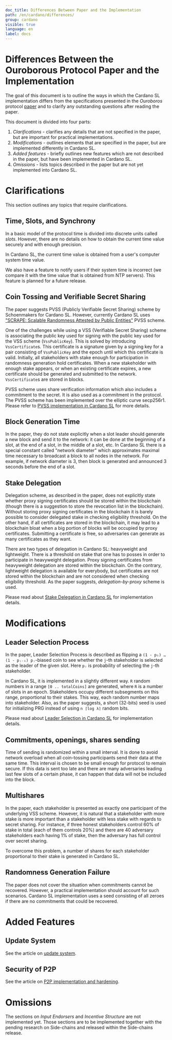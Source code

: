 ```yaml
---
doc_title: Differences Between Paper and the Implementation
path: /en/cardano/differences/
group: cardano
visible: true
language: en
label: docs
---
```

<!-- Reviewed at c4c45ce9a7a8f4aa6d88a32829755196a017f6a1 -->

# Differences Between the Ouroborous Protocol Paper and the Implementation

The goal of this document is to outline the ways in which the Cardano SL
implementation differs from the specifications presented in the *Ouroboros*
protocol [paper](/glossary/#paper) and to clarify any outstanding questions 
after reading the paper.

This document is divided into four parts:

1.  *Clarifications* - clarifies any details that are not specified in the
    paper, but are important for practical implementations.
2.  *Modifications* - outlines elements that are specified in the paper, but are
    implemented differently in Cardano SL.
3.  *Added features* - briefly outlines new features which are not described
    in the paper, but have been implemented in Cardano SL.
4.  *Omissions* - lists topics described in the paper but are not yet implemented into
    Cardano SL.
<!-- end -->
# Clarifications
This section outlines any topics that require clarifications. 

## Time, Slots, and Synchrony

In a basic model of the protocol time is divided into discrete units called
*slots*. However, there are no details on how to obtain the current time value securely
and with enough precision.

In Cardano SL, the current time value is obtained from a user's computer system time value.

We also have a feature to notify users if their system time is incorrect
(we compare it with the time value that is obtained from NTP servers). This feature is planned for a future release.

## Coin Tossing and Verifiable Secret Sharing

The paper suggests PVSS (Publicly Verifiable Secret Sharing) scheme by Schoenmakers for Cardano SL. However,
currently Cardano SL uses ["SCRAPE: Scalable Randomness Attested by
Public Entities"](https://eprint.iacr.org/2017/216.pdf) PVSS scheme.

One of the challenges while using a VSS (Verifiable Secret Sharing) scheme is associating the
public key used for signing with the public key used for the VSS scheme
(`VssPublicKey`). This is solved by introducing `VssCertificate`s. This
certificate is a signature given by a signing key for a pair consisting of
`VssPublicKey` and the epoch until which this certificate is valid. Initially,
all stakeholders with stake enough for participation in randomness generation
hold certificates. When a new stakeholder with enough stake appears, or when an
existing certificate expires, a new certificate should be generated and
submitted to the network. `VssCertificate`s are stored in blocks.

PVSS scheme uses share verification information which also
includes a commitment to the secret. It is also used as a commitment in
the protocol. The PVSS scheme has been implemented over the elliptic curve
secp256r1. Please refer to [PVSS implementation in Cardano
SL](/technical/pvss/) for more details.

## Block Generation Time

In the paper, they do not state explicitly when a slot leader should
generate a new block and send it to the network: it can be done at the beginning
of a slot, at the end of a slot, in the middle of a slot, etc. In Cardano SL
there is a special constant called "network diameter" which approximates maximal time
necessary to broadcast a block to all nodes in the network. For example, if network
diameter is 3, then block is generated and announced 3 seconds before the end of a slot.

## Stake Delegation

Delegation scheme, as described in the paper, does not explicitly state whether proxy
signing certificates should be stored within the blockchain (though there is a
suggestion to store the revocation list in the blockchain). Without storing
proxy signing certificates in the blockchain it is barely possible to consider
delegated stake in checking eligibility threshold. On the other hand, if all
certificates are stored in the blockchain, it may lead to a blockchain bloat
when a big portion of blocks will be occupied by proxy certificates. Submitting
a certificate is free, so adversaries can generate as many certificates as they
want.

There are two types of delegation in Cardano SL: heavyweight and lightweight.
There is a threshold on stake that one has to posses in order to participate in
heavyweight delegation. Proxy signing certificates from heavyweight delegation
are stored within the blockchain. On the contrary, lightweight delegation is
available for everybody, but certificates are not stored within the blockchain
and are not considered when checking eligibility threshold. As the paper suggests,
*delegation-by-proxy* scheme is used.

Please read about [Stake Delegation in Cardano SL](/technical/delegation/) for
implementation details.

# Modifications

## Leader Selection Process

In the paper, Leader Selection Process is described as flipping a
`(1 - p₁) … (1 - pⱼ₋₁) pⱼ`-biased coin to see whether the `j`-th stakeholder is
selected as the leader of the given slot. Here `pⱼ` is probability of selecting the `j`-th
stakeholder.

In Cardano SL, it is implemented in a slightly different way. `R` random
numbers in a range `[0 .. totalCoins]` are generated, where `R` is a number of
slots in an epoch. Stakeholders occupy different subsegments on this range,
proportional to their stakes. This way, each random number maps into stakeholder.
Also, as the paper suggests, a short (32-bits) seed is used for initializing PRG
instead of using `n ⌈log λ⌉` random bits.

Please read about [Leader Selection in Cardano SL](/technical/leader-selection/)
for implementation details.

## Commitments, openings, shares sending

Time of sending is randomized within a small interval. It is done to avoid network
overload when all coin-tossing participants send their data at the same time.
This interval is chosen to be small enough for protocol to remain secure. If
this data is sent too late and there are many adversaries leading last few slots
of a certain phase, it can happen that data will not be included into the block.

## Multishares

In the paper, each stakeholder is presented as exactly one participant of the
underlying VSS scheme. However, it is natural that a stakeholder with more stake
is more important than a stakeholder with less stake with regards to secret
sharing. For instance, if three honest stakeholders control 60% of stake in
total (each of them controls 20%) and there are 40 adversary stakeholders each
having 1% of stake, then the adversary has full control over secret sharing.

To overcome this problem, a number of shares for each stakeholder proportional
to their stake is generated in Cardano SL.

## Randomness Generation Failure

The paper does not cover the situation when commitments cannot be recovered.
However, a practical implementation should account for such scenarios.
Cardano SL implementation uses a seed consisting of all zeroes if there are no
commitments that could be recovered.

# Added Features

## Update System

See the article on [update system](/cardano/update-mechanism/).

## Security of P2P

See the article on [P2P implementation and
hardening](/technical/protocols/p2p/).

# Omissions

The sections on *Input Endorsers* and *Incentive Structure* are not implemented
yet. Those sections are to be implemented together with the pending research on
Side-chains and released within the Side-chains release.
